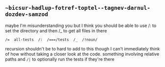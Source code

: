 ## `~bicsur-hadlup-fotref-toptel--tagnev-darnul-dozdev-samzod`
maybe I'm misunderstanding you but I think you should be able to use /: to set the directory and then /_ to get all files in there

`/=  all-tests  /:  /===/tests  /_  /!noun/`

recursion shouldn't be to hard to add to this though I can't immediately think of how without taking a closer look at the code. something involving relative paths and `/|` to optionally run the tests if they're there